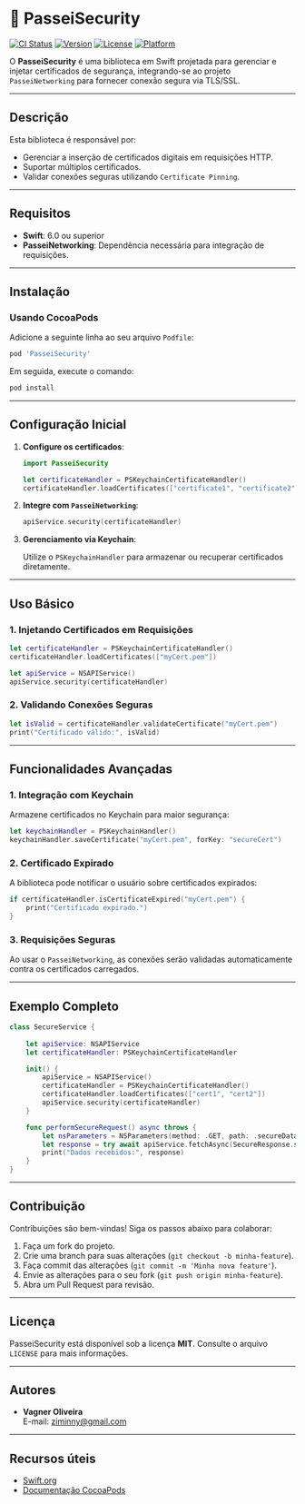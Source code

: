 
# 🔐 PasseiSecurity

[![CI Status](https://img.shields.io/travis/Vagner%20Reis/PasseiSecurity.svg?style=flat)](https://travis-ci.org/Vagner%20Reis/PasseiSecurity)
[![Version](https://img.shields.io/cocoapods/v/PasseiSecurity.svg?style=flat)](https://cocoapods.org/pods/PasseiSecurity)
[![License](https://img.shields.io/cocoapods/l/PasseiSecurity.svg?style=flat)](https://cocoapods.org/pods/PasseiSecurity)
[![Platform](https://img.shields.io/cocoapods/p/PasseiSecurity.svg?style=flat)](https://cocoapods.org/pods/PasseiSecurity)

O **PasseiSecurity** é uma biblioteca em Swift projetada para gerenciar e injetar certificados de segurança, integrando-se ao projeto `PasseiNetworking` para fornecer conexão segura via TLS/SSL.

---

## **Descrição**

Esta biblioteca é responsável por:

- Gerenciar a inserção de certificados digitais em requisições HTTP.
- Suportar múltiplos certificados.
- Validar conexões seguras utilizando `Certificate Pinning`.

---

## **Requisitos**

- **Swift**: 6.0 ou superior
- **PasseiNetworking**: Dependência necessária para integração de requisições.

---

## **Instalação**

### **Usando CocoaPods**

Adicione a seguinte linha ao seu arquivo `Podfile`:

```ruby
pod 'PasseiSecurity'
```

Em seguida, execute o comando:

```bash
pod install
```

---

## **Configuração Inicial**

1. **Configure os certificados**:

   ```swift
   import PasseiSecurity

   let certificateHandler = PSKeychainCertificateHandler()
   certificateHandler.loadCertificates(["certificate1", "certificate2"])
   ```

2. **Integre com `PasseiNetworking`**:

   ```swift
   apiService.security(certificateHandler)
   ```

3. **Gerenciamento via Keychain**:

   Utilize o `PSKeychainHandler` para armazenar ou recuperar certificados diretamente.

---

## **Uso Básico**

### **1. Injetando Certificados em Requisições**

```swift
let certificateHandler = PSKeychainCertificateHandler()
certificateHandler.loadCertificates(["myCert.pem"])

let apiService = NSAPIService()
apiService.security(certificateHandler)
```

### **2. Validando Conexões Seguras**

```swift
let isValid = certificateHandler.validateCertificate("myCert.pem")
print("Certificado válido:", isValid)
```

---

## **Funcionalidades Avançadas**

### **1. Integração com Keychain**

Armazene certificados no Keychain para maior segurança:

```swift
let keychainHandler = PSKeychainHandler()
keychainHandler.saveCertificate("myCert.pem", forKey: "secureCert")
```

### **2. Certificado Expirado**

A biblioteca pode notificar o usuário sobre certificados expirados:

```swift
if certificateHandler.isCertificateExpired("myCert.pem") {
    print("Certificado expirado.")
}
```

### **3. Requisições Seguras**

Ao usar o `PasseiNetworking`, as conexões serão validadas automaticamente contra os certificados carregados.

---

## **Exemplo Completo**

```swift
class SecureService {
    
    let apiService: NSAPIService
    let certificateHandler: PSKeychainCertificateHandler

    init() {
        apiService = NSAPIService()
        certificateHandler = PSKeychainCertificateHandler()
        certificateHandler.loadCertificates(["cert1", "cert2"])
        apiService.security(certificateHandler)
    }

    func performSecureRequest() async throws {
        let nsParameters = NSParameters(method: .GET, path: .secureData)
        let response = try await apiService.fetchAsync(SecureResponse.self, nsParameters: nsParameters)
        print("Dados recebidos:", response)
    }
}
```

---

## **Contribuição**

Contribuições são bem-vindas! Siga os passos abaixo para colaborar:

1. Faça um fork do projeto.
2. Crie uma branch para suas alterações (`git checkout -b minha-feature`).
3. Faça commit das alterações (`git commit -m 'Minha nova feature'`).
4. Envie as alterações para o seu fork (`git push origin minha-feature`).
5. Abra um Pull Request para revisão.

---

## **Licença**

PasseiSecurity está disponível sob a licença **MIT**. Consulte o arquivo `LICENSE` para mais informações.

---

## **Autores**

- **Vagner Oliveira**  
  E-mail: ziminny@gmail.com

---

## **Recursos úteis**

- [Swift.org](https://swift.org)
- [Documentação CocoaPods](https://guides.cocoapods.org/)
